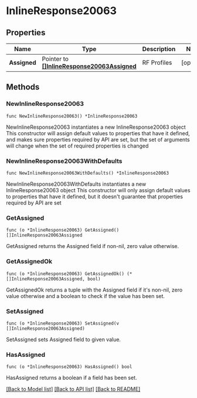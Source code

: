 # InlineResponse20063

## Properties

Name | Type | Description | Notes
------------ | ------------- | ------------- | -------------
**Assigned** | Pointer to [**[]InlineResponse20063Assigned**](InlineResponse20063Assigned.md) | RF Profiles | [optional] 

## Methods

### NewInlineResponse20063

`func NewInlineResponse20063() *InlineResponse20063`

NewInlineResponse20063 instantiates a new InlineResponse20063 object
This constructor will assign default values to properties that have it defined,
and makes sure properties required by API are set, but the set of arguments
will change when the set of required properties is changed

### NewInlineResponse20063WithDefaults

`func NewInlineResponse20063WithDefaults() *InlineResponse20063`

NewInlineResponse20063WithDefaults instantiates a new InlineResponse20063 object
This constructor will only assign default values to properties that have it defined,
but it doesn't guarantee that properties required by API are set

### GetAssigned

`func (o *InlineResponse20063) GetAssigned() []InlineResponse20063Assigned`

GetAssigned returns the Assigned field if non-nil, zero value otherwise.

### GetAssignedOk

`func (o *InlineResponse20063) GetAssignedOk() (*[]InlineResponse20063Assigned, bool)`

GetAssignedOk returns a tuple with the Assigned field if it's non-nil, zero value otherwise
and a boolean to check if the value has been set.

### SetAssigned

`func (o *InlineResponse20063) SetAssigned(v []InlineResponse20063Assigned)`

SetAssigned sets Assigned field to given value.

### HasAssigned

`func (o *InlineResponse20063) HasAssigned() bool`

HasAssigned returns a boolean if a field has been set.


[[Back to Model list]](../README.md#documentation-for-models) [[Back to API list]](../README.md#documentation-for-api-endpoints) [[Back to README]](../README.md)


